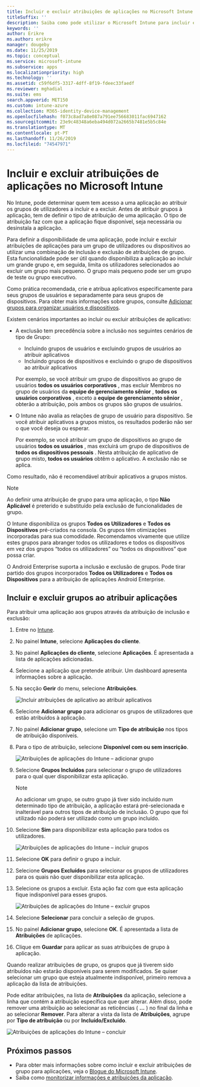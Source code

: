```yaml
---
title: Incluir e excluir atribuições de aplicações no Microsoft Intune
titleSuffix: ''
description: Saiba como pode utilizar o Microsoft Intune para incluir e excluir atribuições de aplicações.
keywords: ''
author: Erikre
ms.author: erikre
manager: dougeby
ms.date: 11/25/2019
ms.topic: conceptual
ms.service: microsoft-intune
ms.subservice: apps
ms.localizationpriority: high
ms.technology: ''
ms.assetid: c59f6df5-3317-4dff-8f19-fdeec33faedf
ms.reviewer: mghadial
ms.suite: ems
search.appverid: MET150
ms.custom: intune-azure
ms.collection: M365-identity-device-management
ms.openlocfilehash: f073c8ad7a8e087a791ee756683011fac6947162
ms.sourcegitcommit: 23e9c48348a6eba494d072a2665b7481e5b5c84e
ms.translationtype: MT
ms.contentlocale: pt-PT
ms.lasthandoff: 11/26/2019
ms.locfileid: "74547971"
---
```

# <a name="include-and-exclude-app-assignments-in-microsoft-intune"></a>Incluir e excluir atribuições de aplicações no Microsoft Intune

No Intune, pode determinar quem tem acesso a uma aplicação ao atribuir os grupos de utilizadores a incluir e a excluir. Antes de atribuir grupos à aplicação, tem de definir o tipo de atribuição de uma aplicação. O tipo de atribuição faz com que a aplicação fique disponível, seja necessária ou desinstala a aplicação. 

Para definir a disponibilidade de uma aplicação, pode incluir e excluir atribuições de aplicações para um grupo de utilizadores ou dispositivos ao utilizar uma combinação de inclusão e exclusão de atribuições de grupo. Esta funcionalidade pode ser útil quando disponibiliza a aplicação ao incluir um grande grupo e, em seguida, limita os utilizadores selecionados ao excluir um grupo mais pequeno. O grupo mais pequeno pode ser um grupo de teste ou grupo executivo. 

Como prática recomendada, crie e atribua aplicativos especificamente para seus grupos de usuários e separadamente para seus grupos de dispositivos. Para obter mais informações sobre grupos, consulte [Adicionar grupos para organizar usuários e dispositivos](~/fundamentals/groups-add.md).  

Existem cenários importantes ao incluir ou excluir atribuições de aplicativo:

- A exclusão tem precedência sobre a inclusão nos seguintes cenários de tipo de Grupo:
    - Incluindo grupos de usuários e excluindo grupos de usuários ao atribuir aplicativos
    - Incluindo grupos de dispositivos e excluindo o grupo de dispositivos ao atribuir aplicativos

    Por exemplo, se você atribuir um grupo de dispositivos ao grupo de usuários **todos os usuários corporativos** , mas excluir Membros no grupo de usuários da **equipe de gerenciamento sênior** , **todos os usuários corporativos** , exceto a **equipe de gerenciamento sênior** , obterão a atribuição, pois ambos os grupos são grupos de usuários.
- O Intune não avalia as relações de grupo de usuário para dispositivo. Se você atribuir aplicativos a grupos mistos, os resultados poderão não ser o que você deseja ou esperar.

    Por exemplo, se você atribuir um grupo de dispositivos ao grupo de usuários **todos os usuários** , mas excluirá um grupo de dispositivos de **todos os dispositivos pessoais** . Nesta atribuição de aplicativo de grupo misto, **todos os usuários** obtêm o aplicativo. A exclusão não se aplica.

Como resultado, não é recomendável atribuir aplicativos a grupos mistos.

> [!NOTE]
> Ao definir uma atribuição de grupo para uma aplicação, o tipo **Não Aplicável** é preterido e substituído pela exclusão de funcionalidades de grupo. 
>
> O Intune disponibiliza os grupos **Todos os Utilizadores** e **Todos os Dispositivos** pré-criados na consola. Os grupos têm otimizações incorporadas para sua comodidade. Recomendamos vivamente que utilize estes grupos para abranger todos os utilizadores e todos os dispositivos em vez dos grupos “todos os utilizadores” ou “todos os dispositivos” que possa criar.  
>
> O Android Enterprise suporta a inclusão e exclusão de grupos. Pode tirar partido dos grupos incorporados **Todos os Utilizadores** e **Todos os Dispositivos** para a atribuição de aplicações Android Enterprise. 

## <a name="include-and-exclude-groups-when-assigning-apps"></a>Incluir e excluir grupos ao atribuir aplicações 
Para atribuir uma aplicação aos grupos através da atribuição de inclusão e exclusão:
1. Entre no [Intune](https://go.microsoft.com/fwlink/?linkid=2090973).
3. No painel **Intune**, selecione **Aplicações do cliente**.
4. No painel **Aplicações do cliente**, selecione **Aplicações**. É apresentada a lista de aplicações adicionadas.
5. Selecione a aplicação que pretende atribuir. Um dashboard apresenta informações sobre a aplicação. 
6. Na secção **Gerir** do menu, selecione **Atribuições**. 

    ![Incluir atribuições de aplicativo ao atribuir aplicativos](./media/apps-inc-exl-assignments/apps-inc-exl-01.png)
7. Selecione **Adicionar grupo** para adicionar os grupos de utilizadores que estão atribuídos à aplicação. 
8. No painel **Adicionar grupo**, selecione um **Tipo de atribuição** nos tipos de atribuição disponíveis.
9. Para o tipo de atribuição, selecione **Disponível com ou sem inscrição**.

    ![Atribuições de aplicações do Intune – adicionar grupo](./media/apps-inc-exl-assignments/apps-inc-exl-02.png)
10. Selecione **Grupos Incluídos** para selecionar o grupo de utilizadores para o qual quer disponibilizar esta aplicação.

    > [!NOTE]
    > Ao adicionar um grupo, se outro grupo já tiver sido incluído num determinado tipo de atribuição, a aplicação estará pré-selecionada e inalterável para outros tipos de atribuição de inclusão. O grupo que foi utilizado não poderá ser utilizado como um grupo incluído.

11. Selecione **Sim** para disponibilizar esta aplicação para todos os utilizadores.

    ![Atribuições de aplicações do Intune – incluir grupos](./media/apps-inc-exl-assignments/apps-inc-exl-03.png)
12. Selecione **OK** para definir o grupo a incluir.
13. Selecione **Grupos Excluídos** para selecionar os grupos de utilizadores para os quais não quer disponibilizar esta aplicação. 
14. Selecione os grupos a excluir. Esta ação faz com que esta aplicação fique indisponível para esses grupos.

    ![Atribuições de aplicações do Intune – excluir grupos](./media/apps-inc-exl-assignments/apps-inc-exl-04.png)
15. Selecione **Selecionar** para concluir a seleção de grupos.
16. No painel **Adicionar grupo**, selecione **OK**. É apresentada a lista de **Atribuições** de aplicações.
17. Clique em **Guardar** para aplicar as suas atribuições de grupo à aplicação.

Quando realizar atribuições de grupo, os grupos que já tiverem sido atribuídos não estarão disponíveis para serem modificados. Se quiser selecionar um grupo que esteja atualmente indisponível, primeiro remova a aplicação da lista de atribuições. 

Pode editar atribuições, na lista de **Atribuições** da aplicação, selecione a linha que contém a atribuição específica que quer alterar. Além disso, pode remover uma atribuição ao selecionar as reticências ( **…** ) no final da linha e ao selecionar **Remover**. Para alterar a vista da lista de **Atribuições**, agrupe por **Tipo de atribuição** ou por **Incluído/Excluído**.

![Atribuições de aplicações do Intune – concluir](./media/apps-inc-exl-assignments/apps-inc-exl-05.png)

## <a name="next-steps"></a>Próximos passos

- Para obter mais informações sobre como incluir e excluir atribuições de grupo para aplicações, veja o [Blogue do Microsoft Intune](https://aka.ms/new_app_assignment_process).
- Saiba como [monitorizar informações e atribuições da aplicação](apps-monitor.md).
